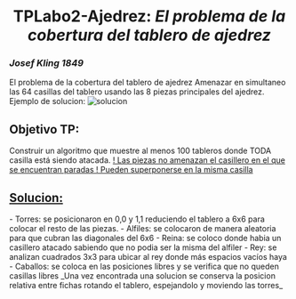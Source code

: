 <h1 align="center"> TPLabo2-Ajedrez: <i> El problema de la cobertura del tablero de ajedrez </i> </h1>

<h3> <i> Josef Kling 1849 </i> </h3>
<u1>El problema de la cobertura del tablero de ajedrez</u1>
Amenazar en simultaneo las 64 casillas del tablero usando las 8 piezas principales del ajedrez.
<h>Ejemplo de solucion: </h>
<img src="https://github.com/MailenZino/TPLabo2-Ajedrez/assets/84191140/fdf7fae8-d282-43a7-8e12-211f50cced89" alt="solucion">

<h2> Objetivo TP: </h2> 
Construir un algoritmo que muestre al menos 100 tableros donde TODA casilla está siendo atacada.
<u> ! Las piezas no amenazan el casillero en el que se encuentran paradas </u> 
<u> ! Pueden superponerse en la misma casilla </u> 
<h2><a href="[https://www.w3schools.com/](https://docs.google.com/document/d/1G1dqeS-hC3CvVHTod7haPKCv1eacSh86rtbDLmdSSts/edit?usp=sharing)"> Solucion: </a> </h2> 
- Torres: se posicionaron en 0,0 y 1,1  reduciendo el tablero a 6x6 para colocar el resto de las piezas.
- Alfiles: se colocaron de manera aleatoria para que cubran las diagonales del 6x6
- Reina: se coloco donde habia un casillero atacado sabiendo que no podia ser la misma del alfiler
- Rey: se analizan cuadrados 3x3 para ubicar al rey donde más espacios vacíos haya
- Caballos: se coloca en las posiciones libres y se verifica que no queden casillas libres
_Una vez encontrada una solucion se conserva la posicion relativa entre fichas rotando el tablero, espejandolo y moviendo las torres_
